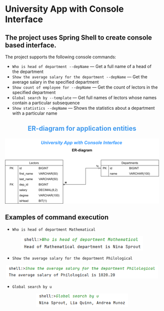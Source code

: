 # University App with Console Interface

## The project uses Spring Shell to create console based interface.

The project supports the following console commands:

- `Who is head of department --depName` — Get a full name of a head of the department
- `Show the average salary for the department --depName` — Get the average salary in the specified department
- `Show count of employee for --depName` — Get the count of lectors in the specified department
- `Global search by --template` — Get full names of lectors whose names contain a particular subsequence
- `Show statistics --depName` — Shows the statistics about a department with a particular name

## <p style="text-align: center; color: #3F99EE">ER-diagram for application entities</p>

<p align="center">
  <img alt="ER-diagram" src="./src/main/resources/static/diagrams/university-console-app-ER-diagram.png" width="700"/>
</p>


## Examples of command execution

- `Who is head of department Mathematical`
<p align="center">
  <img alt="ER-diagram" src="src/main/resources/static/assets/example1.png" width="400"/>
</p>

- `Show the average salary for the department Philological`
<p align="center">
  <img alt="ER-diagram" src="src/main/resources/static/assets/example2.png" width="500"/>
</p>

- `Global search by u`
<p align="center">
  <img alt="ER-diagram" src="src/main/resources/static/assets/example3.png" width="300"/>
</p>